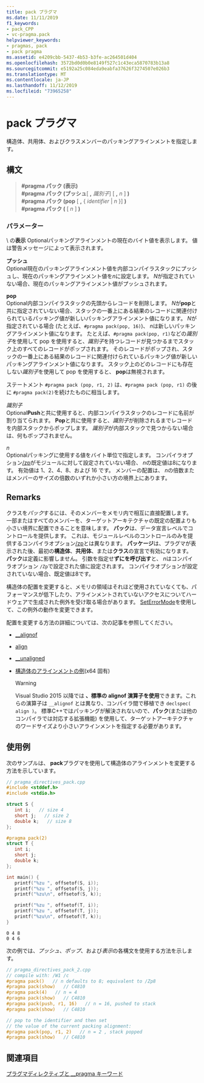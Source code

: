 ```yaml
---
title: pack プラグマ
ms.date: 11/11/2019
f1_keywords:
- pack_CPP
- vc-pragma.pack
helpviewer_keywords:
- pragmas, pack
- pack pragma
ms.assetid: e4209cbb-5437-4b53-b3fe-ac264501d404
ms.openlocfilehash: 3572bd0d0b0e8149f527c1c43eca5870783b13a8
ms.sourcegitcommit: e5192a25c084eda9eabfa37626f3274507e026b3
ms.translationtype: MT
ms.contentlocale: ja-JP
ms.lasthandoff: 11/12/2019
ms.locfileid: "73965258"
---
```

# <a name="pack-pragma"></a>pack プラグマ

構造体、共用体、およびクラスメンバーのパッキングアラインメントを指定します。

## <a name="syntax"></a>構文

> **#pragma パック (表示)** \
> **#pragma パック (プッシュ**[ **,** *識別子*] [ **,** *n* ] **)** \
> **#pragma パック (pop** [ **,** { *identifier* | *n* }] **)** \
> **#pragma パック (** [ *n* ] **)**

### <a name="parameters"></a>パラメーター

\ の**表示**
Optionalパッキングアラインメントの現在のバイト値を表示します。 値は警告メッセージによって表示されます。

**プッシュ**\
Optional現在のパッキングアラインメント値を内部コンパイラスタックにプッシュし、現在のパッキングアラインメント値を*n*に設定します。 *N*が指定されていない場合、現在のパッキングアラインメント値がプッシュされます。

**pop**\
Optional内部コンパイラスタックの先頭からレコードを削除します。 *N*が**pop**と共に指定されていない場合、スタックの一番上にある結果のレコードに関連付けられているパッキング値が新しいパッキングアラインメント値になります。 *N*が指定されている場合 (たとえば、`#pragma pack(pop, 16)`)、 *n*は新しいパッキングアラインメント値になります。 たとえば、`#pragma pack(pop, r1)`などの*識別子*を使用して pop を使用すると、*識別子*を持つレコードが見つかるまでスタック上のすべてのレコードがポップされます。 そのレコードがポップされ、スタックの一番上にある結果のレコードに関連付けられているパッキング値が新しいパッキングアラインメント値になります。 スタック上のどのレコードにも存在しない*識別子*を使用して pop を使用すると、 **pop**は無視されます。 

ステートメント `#pragma pack (pop, r1, 2)` は、`#pragma pack (pop, r1)` の後に `#pragma pack(2)`を続けたものに相当します。

*識別子*\
Optional**Push**と共に使用すると、内部コンパイラスタックのレコードに名前が割り当てられます。 **Pop**と共に使用すると、*識別子*が削除されるまでレコードを内部スタックからポップします。 *識別子*が内部スタックで見つからない場合は、何もポップされません。

*n*\
Optionalパッキングに使用する値をバイト単位で指定します。 コンパイラオプション[/zp](../build/reference/zp-struct-member-alignment.md)がモジュールに対して設定されていない場合、 *n*の既定値は8になります。 有効値は 1、2、4、8、および 16 です。 メンバーの配置は、 *n*の倍数またはメンバーのサイズの倍数のいずれか小さい方の境界上にあります。

## <a name="remarks"></a>Remarks

クラスを*パック*するには、そのメンバーをメモリ内で相互に直接配置します。 一部またはすべてのメンバーを、ターゲットアーキテクチャの既定の配置よりも小さい境界に配置できることを意味します。 **パック**は、データ宣言レベルでコントロールを提供します。 これは、モジュールレベルのコントロールのみを提供するコンパイラオプション[/zp](../build/reference/zp-struct-member-alignment.md)とは異なります。 **パッケージ**は、プラグマが表示された後、最初の**構造体**、**共用体**、または**クラス**の宣言で有効になります。 **パック**は定義に影響しません。 引数を指定せ**ずにを呼び出す**と、 *n*はコンパイラオプション `/Zp`で設定された値に設定されます。 コンパイラオプションが設定されていない場合、既定値は8です。

構造体の配置を変更すると、メモリの領域はそれほど使用されていなくても、パフォーマンスが低下したり、アラインメントされていないアクセスについてハードウェアで生成された例外を受け取る場合があります。  [SetErrorMode](/windows/win32/api/errhandlingapi/nf-errhandlingapi-seterrormode)を使用して、この例外の動作を変更できます。

配置を変更する方法の詳細については、次の記事を参照してください。

- [__alignof](../cpp/alignof-operator.md)

- [align](../cpp/align-cpp.md)

- [__unaligned](../cpp/unaligned.md)

- [構造体のアラインメントの例](../build/x64-software-conventions.md#examples-of-structure-alignment)(x64 固有)

   > [!WARNING]
   > Visual Studio 2015 以降では **、標準の alignof 演算子を使用**できます。これらの演算子は `__alignof` とは異なり、コンパイラ間で移植でき `declspec( align )`。 標準C++ではパッキングが解決されないので、**パック**(または他のコンパイラでは対応する拡張機能) を使用して、ターゲットアーキテクチャのワードサイズより小さいアラインメントを指定する必要があります。

## <a name="examples"></a>使用例

次のサンプルは、 **pack**プラグマを使用して構造体のアラインメントを変更する方法を示しています。

```cpp
// pragma_directives_pack.cpp
#include <stddef.h>
#include <stdio.h>

struct S {
   int i;   // size 4
   short j;   // size 2
   double k;   // size 8
};

#pragma pack(2)
struct T {
   int i;
   short j;
   double k;
};

int main() {
   printf("%zu ", offsetof(S, i));
   printf("%zu ", offsetof(S, j));
   printf("%zu\n", offsetof(S, k));

   printf("%zu ", offsetof(T, i));
   printf("%zu ", offsetof(T, j));
   printf("%zu\n", offsetof(T, k));
}
```

```Output
0 4 8
0 4 6
```

次の例では、*プッシュ*、*ポップ*、および*表示*の各構文を使用する方法を示します。

```cpp
// pragma_directives_pack_2.cpp
// compile with: /W1 /c
#pragma pack()   // n defaults to 8; equivalent to /Zp8
#pragma pack(show)   // C4810
#pragma pack(4)   // n = 4
#pragma pack(show)   // C4810
#pragma pack(push, r1, 16)   // n = 16, pushed to stack
#pragma pack(show)   // C4810

// pop to the identifier and then set
// the value of the current packing alignment:
#pragma pack(pop, r1, 2)   // n = 2 , stack popped
#pragma pack(show)   // C4810
```

## <a name="see-also"></a>関連項目

[プラグマディレクティブと __pragma キーワード](../preprocessor/pragma-directives-and-the-pragma-keyword.md)